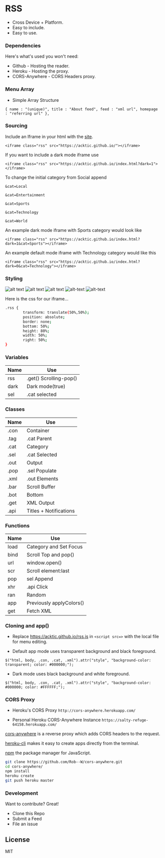 # RSS

  - Cross Device + Platform.
  - Easy to include.
  - Easy to use.

> 

### Dependencies

Here's what's used you won't need:

* Github - Hosting the reader.
* Heroku - Hosting the proxy.
* CORS-Anywhere - CORS Headers proxy.

### Menu Array

* Simple Array Structure

`{ name : "(unique)", title : "About feed", feed : "xml url", homepage : "referring url" },`

### Sourcing

Include an Iframe in your html with the [site](https://acktic.github.io).

`<iframe class="rss" src="https://acktic.github.io/"></iframe>`

If you want to include a dark mode iframe use

`<iframe class="rss" src="https://acktic.github.io/index.html?dark=1"></iframe>`

To change the initial category from Social append

`&cat=Local`

`&cat=Entertainment`

`&cat=Sports`

`&cat=Technology`

`&cat=World`

An example dark mode iframe with Sports category would look like

`<iframe class="rss" src="https://acktic.github.io/index.html?dark=1&cat=Sports"></iframe>`

An example default mode iframe with Technology category would like this

`<iframe class="rss" src="https://acktic.github.io/index.html?dark=0&cat=Technology"></iframe>`

### Styling

![alt text](https://raw.githubusercontent.com/acktic/acktic.github.io/master/6482967896674.png "Example iframe")
![alt text](https://raw.githubusercontent.com/acktic/acktic.github.io/master/3366071279769.png "Example iframe")
![alt text](https://raw.githubusercontent.com/acktic/acktic.github.io/master/7864746767418.png "Example iframe")
![alt-text](https://raw.githubusercontent.com/acktic/acktic.github.io/master/5083752373589.png "Example iframe")
![alt-text](https://raw.githubusercontent.com/acktic/acktic.github.io/master/6235673653326.png "Example iframe")

Here is the css for our iframe...
```sh
.rss {
        transform: translate(50%,50%);
        position: absolute;
        border: none;
        bottom: 50%;
        height: 80%;
        width: 50%;
        right: 50%;
}
```
### Variables
| Name | Use |
| ------ | ------ |
| rss | .get() Scrolling-pop() |
| dark | Dark mode(true) |
| sel | .cat selected |

### Classes
| Name | Use |
| ------ | ------ |
| .con | Container |
| .tag | .cat Parent |
| .cat | Category |
| .sel | .cat Selected |
| .out | Output |
| .pop | .sel Populate |
| .xml | .out Elements |
| .bar | Scroll Buffer |
| .bot | Bottom |
| .get | XML Output |
| .api | Titles + Notifications |

### Functions
| Name | Use |
|------|------|
| load | Category and Set Focus |
| bind | Scroll Top and pop() |
| url | window.open() |
| scr | Scroll element:last |
| pop | sel Append |
| xhr | .api Click |
| ran | Random |
| app | Previously applyColors() |
| get | Fetch XML |
  

### Cloning and app()

 - Replace https://acktic.github.io/rss.js in `<script src=>` with the local file for menu editing. 

 - Default app mode uses transparent background and black foreground.
  
`$("html, body, .con, .cat, .xml").attr("style", "background-color: transparent; color: #000000;");`

 - Dark mode uses black background and white foreground.
 
`$("html, body, .con, .cat, .xml").attr("style", "background-color: #000000; color: #FFFFFF;");`

 
### CORS Proxy

- Heroku's CORS Proxy
`http://cors-anywhere.herokuapp.com/`

- Personal Heroku CORS-Anywhere Instance
`https://salty-refuge-64158.herokuapp.com/`

[cors-anywhere](https://github.com/Rob--W/cors-anywhere) is a reverse proxy which adds CORS headers to the request.

[heroku-cli](https://github.com/heroku/cli) makes it easy to create apps directly from the terminal.

[npm](https://github.com/npm/cli) the package manager for JavaScript.

```sh
git clone https://github.com/Rob--W/cors-anywhere.git
cd cors-anywhere/
npm install
heroku create
git push heroku master
```

### Development

Want to contribute? Great!
- Clone this Repo
- Submit a Feed
- File an issue

License
----

MIT
